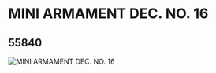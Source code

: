 # MINI ARMAMENT DEC. NO. 16
## 55840
![MINI ARMAMENT DEC. NO. 16](https://lc-www-live-s.legocdn.com/media/bricks/5/2/4293459.jpg)